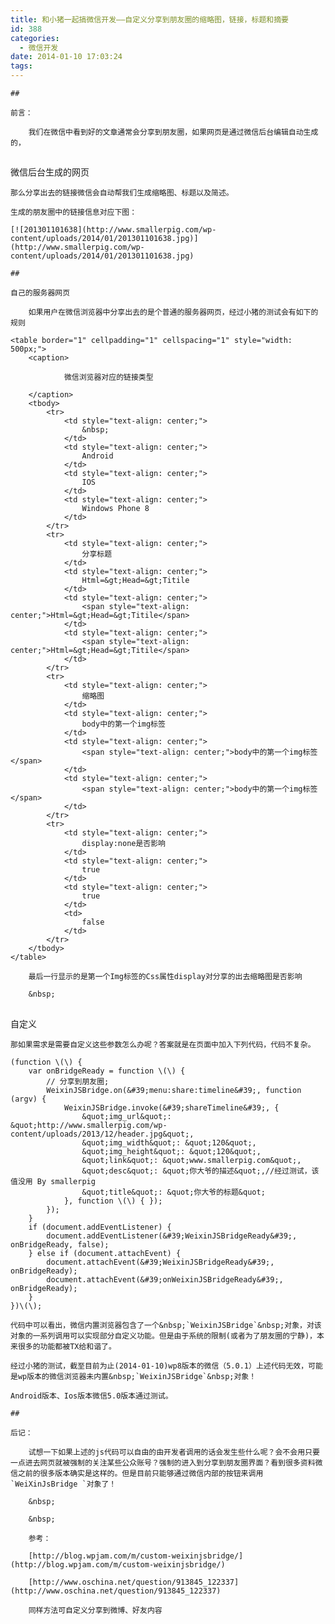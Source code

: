 ```yaml
---
title: 和小猪一起搞微信开发——自定义分享到朋友圈的缩略图，链接，标题和摘要
id: 388
categories:
  - 微信开发
date: 2014-01-10 17:03:24
tags:
---
```


```
## 

前言：

	我们在微信中看到好的文章通常会分享到朋友圈，如果网页是通过微信后台编辑自动生成的，

```
## 

微信后台生成的网页

	那么分享出去的链接微信会自动帮我们生成缩略图、标题以及简述。

	生成的朋友圈中的链接信息对应下图：

	[![201301101638](http://www.smallerpig.com/wp-content/uploads/2014/01/201301101638.jpg)](http://www.smallerpig.com/wp-content/uploads/2014/01/201301101638.jpg)

```
## 

自己的服务器网页

	如果用户在微信浏览器中分享出去的是个普通的服务器网页，经过小猪的测试会有如下的规则

<table border="1" cellpadding="1" cellspacing="1" style="width: 500px;">
	<caption>

			微信浏览器对应的链接类型

	</caption>
	<tbody>
		<tr>
			<td style="text-align: center;">
				&nbsp;
			</td>
			<td style="text-align: center;">
				Android
			</td>
			<td style="text-align: center;">
				IOS
			</td>
			<td style="text-align: center;">
				Windows Phone 8
			</td>
		</tr>
		<tr>
			<td style="text-align: center;">
				分享标题
			</td>
			<td style="text-align: center;">
				Html=&gt;Head=&gt;Titile
			</td>
			<td style="text-align: center;">
				<span style="text-align: center;">Html=&gt;Head=&gt;Titile</span>
			</td>
			<td style="text-align: center;">
				<span style="text-align: center;">Html=&gt;Head=&gt;Titile</span>
			</td>
		</tr>
		<tr>
			<td style="text-align: center;">
				缩略图
			</td>
			<td style="text-align: center;">
				body中的第一个img标签
			</td>
			<td style="text-align: center;">
				<span style="text-align: center;">body中的第一个img标签</span>
			</td>
			<td style="text-align: center;">
				<span style="text-align: center;">body中的第一个img标签</span>
			</td>
		</tr>
		<tr>
			<td style="text-align: center;">
				display:none是否影响
			</td>
			<td style="text-align: center;">
				true
			</td>
			<td style="text-align: center;">
				true
			</td>
			<td>
				false
			</td>
		</tr>
	</tbody>
</table>

	最后一行显示的是第一个Img标签的Css属性display对分享的出去缩略图是否影响

	&nbsp;

```
## 

自定义

	那如果需求是需要自定义这些参数怎么办呢？答案就是在页面中加入下列代码，代码不复杂。

```
(function \(\) {
    var onBridgeReady = function \(\) {
        // 分享到朋友圈;
        WeixinJSBridge.on(&#39;menu:share:timeline&#39;, function (argv) {
            WeixinJSBridge.invoke(&#39;shareTimeline&#39;, {
                &quot;img_url&quot;: &quot;http://www.smallerpig.com/wp-content/uploads/2013/12/header.jpg&quot;,
                &quot;img_width&quot;: &quot;120&quot;,
                &quot;img_height&quot;: &quot;120&quot;,
                &quot;link&quot;: &quot;www.smallerpig.com&quot;,
                &quot;desc&quot;: &quot;你大爷的描述&quot;,//经过测试，该值没用 By smallerpig
                &quot;title&quot;: &quot;你大爷的标题&quot;
            }, function \(\) { });
        });
    }
    if (document.addEventListener) {
        document.addEventListener(&#39;WeixinJSBridgeReady&#39;, onBridgeReady, false);
    } else if (document.attachEvent) {
        document.attachEvent(&#39;WeixinJSBridgeReady&#39;, onBridgeReady);
        document.attachEvent(&#39;onWeixinJSBridgeReady&#39;, onBridgeReady);
    }
})\(\);

 ```

	代码中可以看出，微信内置浏览器包含了一个&nbsp;`WeixinJSBridge`&nbsp;对象，对该对象的一系列调用可以实现部分自定义功能。但是由于系统的限制(或者为了朋友圈的宁静)，本来很多的功能都被TX给和谐了。

	经过小猪的测试，截至目前为止(2014-01-10)wp8版本的微信（5.0.1）上述代码无效，可能是wp版本的微信浏览器未内置&nbsp;`WeixinJSBridge`&nbsp;对象！

	Android版本、Ios版本微信5.0版本通过测试。

```
## 

后记：

	试想一下如果上述的js代码可以自由的由开发者调用的话会发生些什么呢？会不会用只要一点进去网页就被强制的关注某些公众账号？强制的进入到分享到朋友圈界面？看到很多资料微信之前的很多版本确实是这样的。但是目前只能够通过微信内部的按钮来调用 `WeiXinJsBridge `对象了！

	&nbsp;

	&nbsp;

	参考：

	[http://blog.wpjam.com/m/custom-weixinjsbridge/](http://blog.wpjam.com/m/custom-weixinjsbridge/)

	[http://www.oschina.net/question/913845_122337](http://www.oschina.net/question/913845_122337)

	同样方法可自定义分享到微博、好友内容